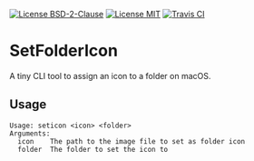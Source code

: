 [![License BSD-2-Clause](https://img.shields.io/badge/License-BSD--2--Clause-blue.svg)](https://opensource.org/licenses/BSD-2-Clause)
[![License MIT](https://img.shields.io/badge/License-MIT-blue.svg)](https://opensource.org/licenses/MIT)
[![Travis CI](https://travis-ci.org/KizzyCode/SetFolderIcon-swift.svg?branch=master)](https://travis-ci.org/KizzyCode/SetFolderIcon-swift)

# SetFolderIcon

A tiny CLI tool to assign an icon to a folder on macOS.


## Usage
```
Usage: seticon <icon> <folder>
Arguments:
  icon    The path to the image file to set as folder icon
  folder  The folder to set the icon to
```
